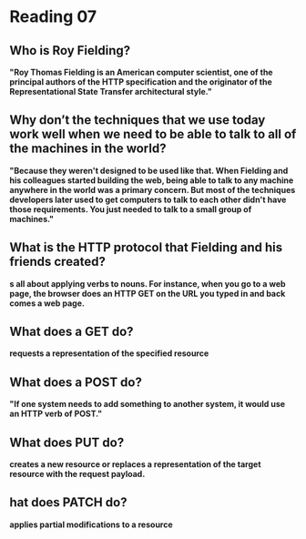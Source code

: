 # Reading 07

## Who is Roy Fielding?
**"Roy Thomas Fielding is an American computer scientist, one of the principal authors of the HTTP specification and the originator of the Representational State Transfer architectural style."**

## Why don’t the techniques that we use today work well when we need to be able to talk to all of the machines in the world?
**"Because they weren't designed to be used like that. When Fielding and his colleagues started building the web, being able to talk to any machine anywhere in the world was a primary concern. But most of the techniques developers later used to get computers to talk to each other didn't have those requirements. You just needed to talk to a small group of machines."**
## What is the HTTP protocol that Fielding and his friends created?
**s all about applying verbs to nouns. For instance, when you go to a web page, the browser does an HTTP GET on the URL you typed in and back comes a web page.**
## What does a GET do?
**requests a representation of the specified resource**
## What does a POST do?
**"If one system needs to add something to another system, it would use an HTTP verb of POST."**
## What does PUT do?
**creates a new resource or replaces a representation of the target resource with the request payload.**
## hat does PATCH do?
**applies partial modifications to a resource**
